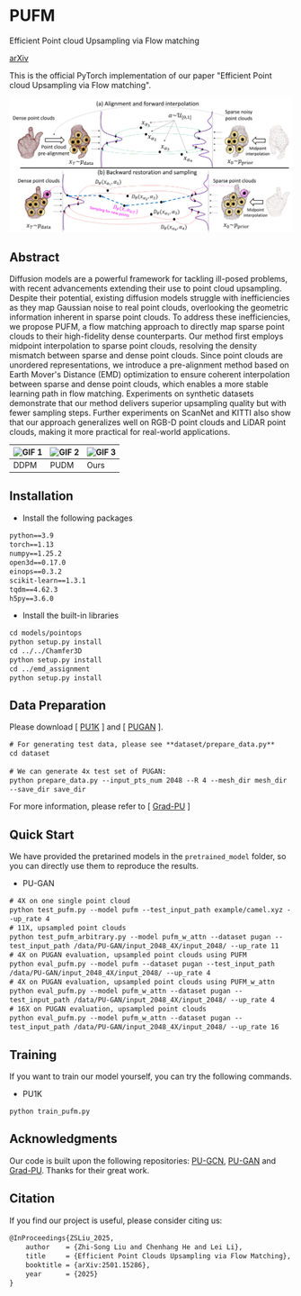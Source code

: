 # PUFM
Efficient Point cloud Upsampling via Flow matching

 [arXiv](https://arxiv.org/abs/2501.15286)

This is the official PyTorch implementation of our paper "Efficient Point cloud Upsampling via Flow matching".

<img src="./figure/network.jpg">

## Abstract

Diffusion models are a powerful framework for tackling ill-posed problems, with recent advancements extending their use to point cloud upsampling. Despite their potential, existing diffusion models struggle with inefficiencies as they map Gaussian noise to real point clouds, overlooking the geometric information inherent in sparse point clouds. To address these inefficiencies, we propose PUFM, a flow matching approach to directly map sparse point clouds to their high-fidelity dense counterparts. Our method first employs midpoint interpolation to sparse point clouds, resolving the density mismatch between sparse and dense point clouds. Since point clouds are unordered representations, we introduce a pre-alignment method based on Earth Mover's Distance (EMD) optimization to ensure coherent interpolation between sparse and dense point clouds, which enables a more stable learning path in flow matching. Experiments on synthetic datasets demonstrate that our method delivers superior upsampling quality but with fewer sampling steps. Further experiments on ScanNet and KITTI also show that our approach generalizes well on RGB-D point clouds and LiDAR point clouds, making it more practical for real-world applications.

| ![GIF 1](./figure/gif1.gif) | ![GIF 2](./figure/gif2.gif) | ![GIF 3](./figure/gif3.gif) |
|----------------------|----------------------|----------------------|
| DDPM              | PUDM             | Ours              |


## Installation

* Install the following packages

```
python==3.9
torch==1.13
numpy==1.25.2
open3d==0.17.0
einops==0.3.2
scikit-learn==1.3.1
tqdm==4.62.3
h5py==3.6.0
```

* Install the built-in libraries

```
cd models/pointops
python setup.py install
cd ../../Chamfer3D
python setup.py install
cd ../emd_assignment
python setup.py install
```

## Data Preparation
Please download [ [PU1K](https://github.com/guochengqian/PU-GCN) ] and [ [PUGAN](https://github.com/liruihui/PU-GAN) ].
```
# For generating test data, please see **dataset/prepare_data.py**
cd dataset

# We can generate 4x test set of PUGAN:
python prepare_data.py --input_pts_num 2048 --R 4 --mesh_dir mesh_dir --save_dir save_dir
```

For more information, please refer to [ [Grad-PU](https://github.com/yunhe20/Grad-PU) ]

## Quick Start
We have provided the pretarined models in the `pretrained_model` folder, so you can directly use them to reproduce the results.

* PU-GAN
```
# 4X on one single point cloud
python test_pufm.py --model pufm --test_input_path example/camel.xyz --up_rate 4
# 11X, upsampled point clouds
python test_pufm_arbitrary.py --model pufm_w_attn --dataset pugan --test_input_path /data/PU-GAN/input_2048_4X/input_2048/ --up_rate 11
# 4X on PUGAN evaluation, upsampled point clouds using PUFM
python eval_pufm.py --model pufm --dataset pugan --test_input_path /data/PU-GAN/input_2048_4X/input_2048/ --up_rate 4
# 4X on PUGAN evaluation, upsampled point clouds using PUFM_w_attn
python eval_pufm.py --model pufm_w_attn --dataset pugan --test_input_path /data/PU-GAN/input_2048_4X/input_2048/ --up_rate 4
# 16X on PUGAN evaluation, upsampled point clouds
python eval_pufm.py --model pufm_w_attn --dataset pugan --test_input_path /data/PU-GAN/input_2048_4X/input_2048/ --up_rate 16
```

## Training

If you want to train our model yourself, you can try the following commands.

* PU1K

```
python train_pufm.py
```

## Acknowledgments

Our code is built upon the following repositories: [PU-GCN](https://github.com/guochengqian/PU-GCN), [PU-GAN](https://github.com/liruihui/PU-GAN) and [Grad-PU]([https://github.com/CVMI-Lab/PAConv](https://github.com/yunhe20/Grad-PU)). Thanks for their great work.

## Citation

If you find our project is useful, please consider citing us:

```
@InProceedings{ZSLiu_2025,
    author    = {Zhi-Song Liu and Chenhang He and Lei Li},
    title     = {Efficient Point Clouds Upsampling via Flow Matching},
    booktitle = {arXiv:2501.15286},
    year      = {2025}
}
```
